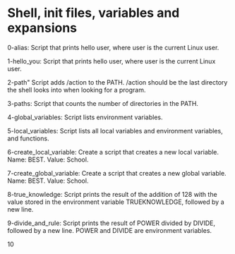 # Shell, init files, variables and expansions

0-alias: Script that prints hello user, where user is the current Linux user.

1-hello_you: Script that prints hello user, where user is the current Linux user.

2-path" Script adds /action to the PATH. /action should be the last directory the shell looks into when looking for a program.

3-paths: Script that counts the number of directories in the PATH.

4-global_variables: Script lists environment variables.

5-local_variables: Script lists all local variables and environment variables, and functions.

6-create_local_variable: Create a script that creates a new local variable. Name: BEST. Value: School.

7-create_global_variable: Create a script that creates a new global variable. Name: BEST. Value: School.

8-true_knowledge: Script prints the result of the addition of 128 with the value stored in the environment variable TRUEKNOWLEDGE, followed by a new line.

9-divide_and_rule: Script prints the result of POWER divided by DIVIDE, followed by a new line. POWER and DIVIDE are environment variables.

10

